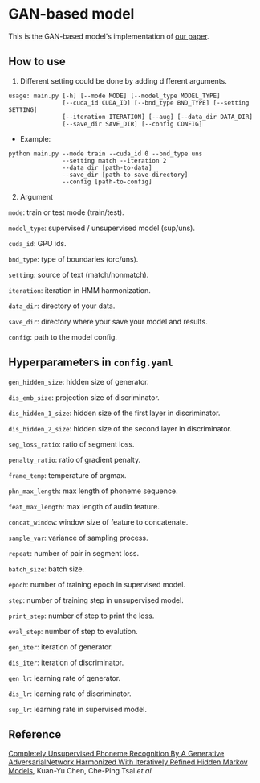 # GAN-based model

This is the GAN-based model's implementation of [our paper](#Citation).

## How to use
1. Different setting could be done by adding different arguments.
```
usage: main.py [-h] [--mode MODE] [--model_type MODEL_TYPE]
               [--cuda_id CUDA_ID] [--bnd_type BND_TYPE] [--setting SETTING]
               [--iteration ITERATION] [--aug] [--data_dir DATA_DIR]
               [--save_dir SAVE_DIR] [--config CONFIG]
```
- Example:
```
python main.py --mode train --cuda_id 0 --bnd_type uns 
               --setting match --iteration 2 
               --data_dir [path-to-data]
               --save_dir [path-to-save-directory]
               --config [path-to-config]
```

2. Argument

`mode`: train or test mode (train/test).

`model_type`: supervised / unsupervised model (sup/uns).

`cuda_id`: GPU ids.

`bnd_type`: type of boundaries (orc/uns).

`setting`: source of text (match/nonmatch).

`iteration`: iteration in HMM harmonization.

`data_dir`: directory of your data.

`save_dir`: directory where your save your model and results.

`config`: path to the model config.

## Hyperparameters in `config.yaml`

`gen_hidden_size`: hidden size of generator.

`dis_emb_size`: projection size of discriminator.

`dis_hidden_1_size`: hidden size of the first layer in discriminator.

`dis_hidden_2_size`: hidden size of the second layer in discriminator.

`seg_loss_ratio`: ratio of segment loss.

`penalty_ratio`: ratio of gradient penalty.

`frame_temp`:  temperature of argmax. 

`phn_max_length`: max length of phoneme sequence.

`feat_max_length`: max length of audio feature.

`concat_window`: window size of feature to concatenate.

`sample_var`: variance of sampling process.

`repeat`: number of pair in segment loss.

`batch_size`: batch size.

`epoch`: number of training epoch in supervised model.

`step`: number of training step in unsupervised model.

`print_step`: number of step to print the loss.

`eval_step`: number of step to evalution.

`gen_iter`: iteration of generator.

`dis_iter`: iteration of discriminator.

`gen_lr`: learning rate of generator.

`dis_lr`: learning rate of discriminator.

`sup_lr`: learning rate in supervised model.


## Reference
[Completely Unsupervised Phoneme Recognition By A Generative AdversarialNetwork Harmonized With Iteratively Refined Hidden Markov Models](https://arxiv.org/abs/1904.04100?fbclid=IwAR3QG6ihbKmLz-e4BdOkRG3AaelP5HGkzLkavzRSF6IORN90BkHX1NLkpRo),  Kuan-Yu Chen, Che-Ping Tsai *et.al.*